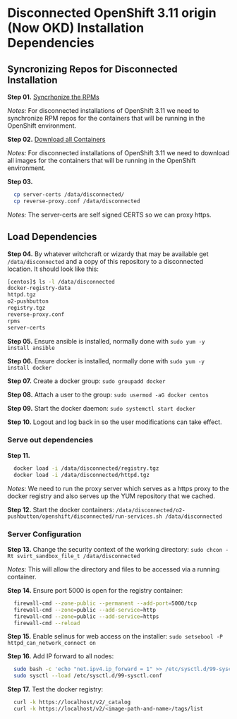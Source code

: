 # Disconnected OpenShift 3.11 origin (Now OKD) Installation Dependencies


## Syncronizing Repos for Disconnected Installation

**Step 01.** [Syncrhonize the RPMs](./repo-sync/README.md)

*Notes:* For disconnected installations of OpenShift 3.11 we need to synchronize RPM repos for the containers that will be running in the OpenShift environment.

**Step 02.** [Download all Containers](./containers/README.md)

*Notes:* For disconnected installations of OpenShift 3.11 we need to download all images for the containers that will be running in the OpenShift environment. 

**Step 03.**
```bash
  cp server-certs /data/disconnected/
  cp reverse-proxy.conf /data/disconnected
```

*Notes:* The server-certs are self signed CERTS so we can proxy https.


## Load Dependencies

**Step 04.** By whatever witchcraft or wizardy that may be available get `/data/disconnected` and a copy of this repository to a disconnected location. It should look like this:
```bash
[centos]$ ls -l /data/disconnected
docker-registry-data
httpd.tgz
o2-pushbutton
registry.tgz
reverse-proxy.conf
rpms
server-certs
```

**Step 05.** Ensure ansible is installed, normally done with `sudo yum -y install ansible`

**Step 06.** Ensure docker is installed, normally done with `sudo yum -y install docker`

**Step 07.** Create a docker group: `sudo groupadd docker`

**Step 08.** Attach a user to the group: `sudo usermod -aG docker centos`

**Step 09.** Start the docker daemon: `sudo systemctl start docker`

**Step 10.** Logout and log back in so the user modifications can take effect. 


### Serve out dependencies

**Step 11.**
```bash
  docker load -i /data/disconnected/registry.tgz
  docker load -i /data/disconnected/httpd.tgz
```

*Notes:* We need to run the proxy server which serves as a https proxy to the docker registry and also serves up the YUM repository that we cached.

**Step 12.** Start the docker containers: `/data/disconnected/o2-pushbutton/openshift/disconnected/run-services.sh /data/disconnected`


### Server Configuration

**Step 13.** Change the security context of the working directory: `sudo chcon -Rt svirt_sandbox_file_t /data/disconnected`

*Notes:* This will allow the directory and files to be accessed via a running container.

**Step 14.** Ensure port 5000 is open for the registry container:
```bash
  firewall-cmd --zone-public --permanent --add-port=5000/tcp
  firewall-cmd --zone=public --add-service=http
  firewall-cmd --zone=public --add-service=https
  firewall-cmd --reload
```

**Step 15.** Enable selinus for web access on the installer: `sudo setsebool -P httpd_can_network_connect on`

**Step 16.** Add IP forward to all nodes: 
```bash
  sudo bash -c 'echo "net.ipv4.ip_forward = 1" >> /etc/sysctl.d/99-sysctl.conf'
  sudo sysctl --load /etc/sysctl.d/99-sysctl.conf
```

**Step 17.** Test the docker registry: 
```bash
  curl -k https://localhost/v2/_catalog
  curl -k https://localhost/v2/<image-path-and-name>/tags/list
```
